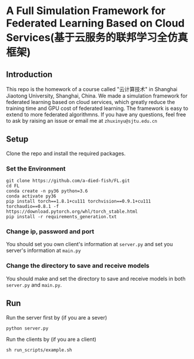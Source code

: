 # A Full Simulation Framework for Federated Learning Based on Cloud Services(基于云服务的联邦学习全仿真框架)
## Introduction
This repo is the homework of a course called "云计算技术" in Shanghai Jiaotong University, Shanghai, China. We made a simulation framework for federated learning based on cloud services, which greatly reduce the training time and GPU cost of federated learning. The framework is easy to extend to more federated algorithmns. If you have any questions, feel free to ask by raising an issue or email me at `zhuxinyu@sjtu.edu.cn`

## Setup
Clone the repo and install the required packages.

### Set the Environment
```
git clone https://github.com/a-died-fish/FL.git
cd FL
conda create -n py36 python=3.6
conda activate py36
pip install torch==1.8.1+cu111 torchvision==0.9.1+cu111 torchaudio==0.8.1 -f https://download.pytorch.org/whl/torch_stable.html
pip install -r requirements_generation.txt
```

### Change ip, password and port
You should set you own client's information at `server.py` and set you server's information at `main.py`

### Change the directory to save and receive models
You should make and set the directory to save and receive models in both `server.py` and `main.py`.

## Run
Run the server first by (if you are a sever)
```
python server.py
```
Run the clients by (if you are a client)
```
sh run_scripts/example.sh
```



